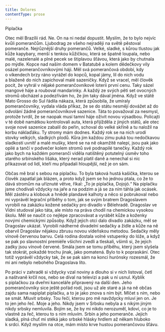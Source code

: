 ```yaml
---
title: Dolores
contentType: prose
---
```


Piplačka

  

Otec měl Brazílii rád. Ne. On na ni nedal dopustit. Myslím, že to bylo nejvíc kvůli pomerančům. Ljubodrag ze všeho nejraději na světě pěstoval pomeranče. Nejrůznější druhy pomerančů. Velké, sladké, s kůrou tlustou jak kůže kapybary, menší s tenkou kůžičkou, která se špatně loupala, nebo malé, nazelenalé a plné pecek se štiplavou šťávou, která jako by chutnala po mýdle. Kopce nad naším domem v Batatubě a kolem dědečkovy vily osázel pomerančovníkovými háji. Měl svá pomerančová období, kdy o víkendech brzy ráno vyrážel do kopců, kopal jámy, lil do nich vodu a blaženě do nich zapichoval malé sazeničky. Když se vracel, měl člověk pocit, že vyhrál v nějaké pomerančovníkové loterii první cenu. Taky sázel mangové háje a rouboval mandarinky. A každý ze svých pěti set ovocných stromů obcházel a podezřívám ho, že jim taky dával jména. Když ve státě Mato Grosso do Sul řádila nákaza, která způsobila, že umíraly pomerančovníky, vydala vláda příkaz, že se do státu nesmějí dovážet až do odvolání žádné pomerančovníkové sazenice. Táta to považoval za nesmysl, protože tvrdil, že se naopak musí tamní háje oživit novou výsadbou. Policajti v té době namátkou kontrolovali auta, která přijížděla z jiných států, ale otec svoje nové sazenice zabalil do peřin, schoval do velké skříně a tu naložil na korbu náklaďáku. Ty stromy mám dodnes. Každý rok se na nich urodí stovky velkých, sladkých plodů. Kůra jim každou zimu puká tou nedočkavou sladkostí uvnitř a malé mušky, které se na ně okamžitě nalepí, jsou pak jako opilé a tančí v podvečer kolem stromů své podnapilé tanečky. Každý rok jako bych na každém pomeranči viděla natištěný potutelný úsměv toho starého srbínského lišáka, který nerad platil daně a nenechal si nic přikazovat od lidí, kteří mu připadali hloupější, než je on sám.

Občas mě bral s sebou na piplačku. To byla taková hustá kašička, kterou se člověk zapatlal jak blázen, a proto když jsem se ho jednou ptala, co že to dává stromům na uříznuté větve, říkal: „To je piplačka, Dojojó.“ Na piplačku jsme chodívali vždycky na jaře a na podzim a já se za ním táhla jak ocásek. Měl zástěru a klobouk a hnědé plandavé kalhoty a něco si pobrukoval nebo mi vyprávěl legrační příběhy o tom, jak se svým bratrem Dragoslavem vyrobili na zakázku kožené sedačky pro divadlo v Bělehradě. Dragoslav ve Vídni studoval jako táta, ale místo na práva chodil na chemickou vysokou školu. Měl se naučit co nejlépe zpracovávat a vyrábět kůže a koženky novými chemickými způsoby. Když jejich otci dalo divadlo zakázku, měl se Dragoslav ukázat. Vyrobili nádherné divadelní sedačky a židle a kůže na ně obarvil Dragoslav nějakou zbrusu novou vídeňskou metodou. Sedačky měly vínově červenou barvu. Celá rodina dostala volné vstupenky do lóže, a když se pak po slavnostní premiéře všichni zvedli a tleskali, všimli si, že jejich zadky jsou vínově červené. Smála jsem se tomu příběhu, který jsem slyšela tak stokrát, pokaždé trochu jinak, jako pomatená. Bylo to k popraskání. Otec totiž vyprávěl vždycky tak, že se pak sám na konci hurónsky rozesmál, že mi ani nebylo nebohého Dragoslava líto.

Po práci v zahradě si vždycky vzal noviny a dlouho si v nich listoval, četl a naštvaně krčil nos, nebo se díval na televizi a pak u ní usnul. Kyblík s piplačkou za dveřmi kanceláře připravený na další den. Jeho pomerančovníky sice ještě pořád rodí, jsou už ale staré a já na ně občas zajdu sama napiplat piplačku, a to je jako znova s ním být. Mlčet s ním, nebo se smát. Mluvit srbsky. Tou řečí, kterou pro mě navždycky mluví jen on. Je to jen jeho řeč. Moje a jeho. Nikdy jsem v Srbsku nebyla a s nikým jiným nikdy srbsky nemluvila. Bojím se, že by mi nikdo nerozuměl, kdoví, co je to vlastně za řeč, kterou to s ním mluvím. Srbín a jeho pomeranče. Jejich sladká, plná chuť mi stéká jako srbské hlásky hrdlem až někam hluboko k srdci. Když myslím na otce, mám místo krve hustou pomerančovou šťávu.
